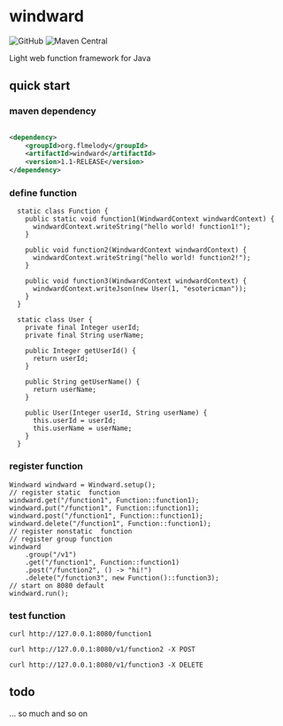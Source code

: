# windward
![GitHub](https://img.shields.io/github/license/Flmelody/windward)
![Maven Central](https://img.shields.io/maven-central/v/org.flmelody/windward)

Light web function framework for Java

## quick start

### maven dependency

```xml

<dependency>
    <groupId>org.flmelody</groupId>
    <artifactId>windward</artifactId>
    <version>1.1-RELEASE</version>
</dependency>
```

### define function

```shell
  static class Function {
    public static void function1(WindwardContext windwardContext) {
      windwardContext.writeString("hello world! function1!");
    }

    public void function2(WindwardContext windwardContext) {
      windwardContext.writeString("hello world! function2!");
    }

    public void function3(WindwardContext windwardContext) {
      windwardContext.writeJson(new User(1, "esotericman"));
    }
  }

  static class User {
    private final Integer userId;
    private final String userName;

    public Integer getUserId() {
      return userId;
    }

    public String getUserName() {
      return userName;
    }

    public User(Integer userId, String userName) {
      this.userId = userId;
      this.userName = userName;
    }
  }
```

### register function

```shell
Windward windward = Windward.setup();
// register static  function
windward.get("/function1", Function::function1);
windward.put("/function1", Function::function1);
windward.post("/function1", Function::function1);
windward.delete("/function1", Function::function1);
// register nonstatic  function
// register group function
windward
    .group("/v1")
    .get("/function1", Function::function1)
    .post("/function2", () -> "hi!")
    .delete("/function3", new Function()::function3);
// start on 8080 default
windward.run();
```

### test function

```shell
curl http://127.0.0.1:8080/function1
```

```shell
curl http://127.0.0.1:8080/v1/function2 -X POST
```

```shell
curl http://127.0.0.1:8080/v1/function3 -X DELETE
```

## todo

...
so much and so on
